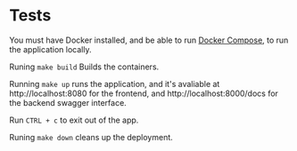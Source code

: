 # Tests

You must have Docker installed, and be able to run [Docker Compose](https://docs.docker.com/compose/), to run the application locally.


Runing `make build` Builds the containers.


Running `make up` runs the application, and it's avaliable at http://localhost:8080 for the frontend, and http://localhost:8000/docs for the backend swagger interface.

Run `CTRL + c` to exit out of the app.

Runing `make down` cleans up the deployment.
